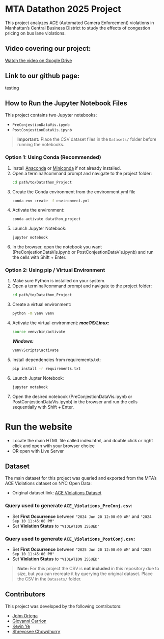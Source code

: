 # MTA Datathon 2025 Project

This project analyzes ACE (Automated Camera Enforcement) violations in Manhattan’s Central Business District to study the effects of congestion pricing on bus lane violations.

## Video covering our project:
[Watch the video on Google Drive](https://drive.google.com/file/d/1oDLhGkeG7gduSQX-_OjWx6gQZGBjDKEt/view?usp=drive_link)

## Link to our github page:
testing

## How to Run the Jupyter Notebook Files

This project contains two Jupyter notebooks:  
- `PreConjestionDataVis.ipynb`  
- `PostConjestionDataVis.ipynb`  

> **Important:** Place the CSV dataset files in the `Datasets/` folder before running the notebooks.

### Option 1: Using Conda (Recommended)

1. Install [Anaconda](https://www.anaconda.com/) or [Miniconda](https://docs.conda.io/en/latest/miniconda.html) if not already installed.  
2. Open a terminal/command prompt and navigate to the project folder:
   ```bash
   cd path/to/Datathon_Project
   ```
3. Create the Conda environment from the environment.yml file
    ```bash
    conda env create -f environment.yml
    ```
4. Activate the environment:
    ```bash
    conda activate datathon_project
    ```
5. Launch Jupyter Notebook:
    ```bash
    jupyter notebook
    ```
6. In the browser, open the notebook you want (PreConjestionDataVis.ipynb or PostConjestionDataVis.ipynb) and run the cells with Shift + Enter.


### Option 2: Using pip / Virtual Environment

1. Make sure Python is installed on your system.  
2. Open a terminal/command prompt and navigate to the project folder:
   ```bash
   cd path/to/Datathon_Project
   ```
3. Create a virtual environment:
    ```bash
    python -m venv venv
    ```
4. Activate the virtual environment:
    ***macOS/Linux:***
    ```bash
    source venv/bin/activate
    ```
    ***Windows:***
    ```bash
    venv\Scripts\activate
    ```
5. Install dependencies from requirements.txt:
    ```bash
    pip install -r requirements.txt
    ```
6. Launch Jupter Notebook:
    ```bash
    jupyter notebook
    ```
7. Open the desired notebook (PreConjestionDataVis.ipynb or PostConjestionDataVis.ipynb) in the browser and run the cells sequentially with Shift + Enter.

# Run the website
- Locate the main HTML file called index.html, and double click or right click and open with your browser choice
- OR open with Live Server

## Dataset

The main dataset for this project was queried and exported from the MTA’s ACE Violations dataset on NYC Open Data:  
- Original dataset link: [ACE Violations Dataset](https://data.ny.gov/Transportation/MTA-Bus-Automated-Camera-Enforcement-Violations-Be/kh8p-hcbm/about_data)

### Query used to generate `ACE_Violations_PreConj.csv`:
- Set **First Occurrence** between `"2024 Jun 20 12:00:00 AM"` and `"2024 Sep 10 11:45:00 PM"`  
- Set **Violation Status** to `"VIOLATION ISSUED"`

### Query used to generate `ACE_Violations_PostConj.csv`:
- Set **First Occurrence** between `"2025 Jun 20 12:00:00 AM"` and `"2025 Sep 10 11:45:00 PM"`  
- Set **Violation Status** to `"VIOLATION ISSUED"`

> **Note:** For this project the CSV is **not included** in this repository due to size, but you can recreate it by querying the original dataset. Place the CSV in the `Datasets/` folder.

## Contributors

This project was developed by the following contributors:

- [John Ortega](https://www.linkedin.com/in/john-ortega-b158072a9/)  
- [Giovanni Carrion](https://www.linkedin.com/in/giovannicarrion/)  
- [Kevin Ye](https://www.linkedin.com/in/kevinye7/)  
- [Shreyosee Chowdhurry](https://www.linkedin.com/in/shreyosee25/)

